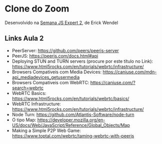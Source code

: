 # Clone do Zoom
Desenvolvido na  [Semana JS Expert 2](https://javascriptexpert.com.br/lc_jan21_aulas?blog=2kvfihemb&video=xzvtdgx2), de Erick Wendel

## Links Aula 2
- PeerServer: https://github.com/peers/peerjs-server
- PeerJS: https://peerjs.com/docs.html#api
- Deploying STUN and TURN servers (procure por este título no Link): https://www.html5rocks.com/en/tutorials/webrtc/infrastructure/
- Browsers Compatíveis com Media Devices: https://caniuse.com/mdn-api_mediadevices_getusermedia
- Browsers Compatíveis com WebRTC: https://caniuse.com/?search=webrtc
- WebRTC Basics: https://www.html5rocks.com/en/tutorials/webrtc/basics/
- WebRTC Infrastructure: https://www.html5rocks.com/en/tutorials/webrtc/infrastructure/
- Node Turn: https://github.com/Atlantis-Software/node-turn
- O tipo Map: https://developer.mozilla.org/en-US/docs/Web/JavaScript/Reference/Global_Objects/Map
- Making a Simple P2P Web Game: https://www.toptal.com/webrtc/taming-webrtc-with-peerjs